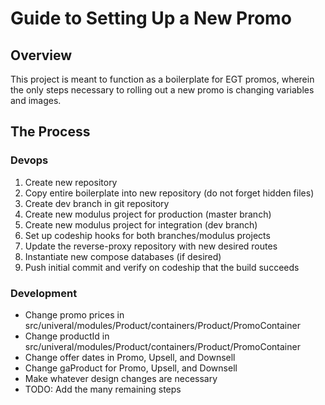 # Guide to Setting Up a New Promo

## Overview

This project is meant to function as a boilerplate for EGT promos, wherein the
only steps necessary to rolling out a new promo is changing variables and images.

## The Process

### Devops
1. Create new repository
2. Copy entire boilerplate into new repository (do not forget hidden files)
3. Create dev branch in git repository
4. Create new modulus project for production (master branch)
5. Create new modulus project for integration (dev branch)
6. Set up codeship hooks for both branches/modulus projects
7. Update the reverse-proxy repository with new desired routes
8. Instantiate new compose databases (if desired)
9. Push initial commit and verify on codeship that the build succeeds

### Development
* Change promo prices in src/univeral/modules/Product/containers/Product/PromoContainer
* Change productId in src/univeral/modules/Product/containers/Product/PromoContainer
* Change offer dates in Promo, Upsell, and Downsell
* Change gaProduct for Promo, Upsell, and Downsell
* Make whatever design changes are necessary
* TODO: Add the many remaining steps
